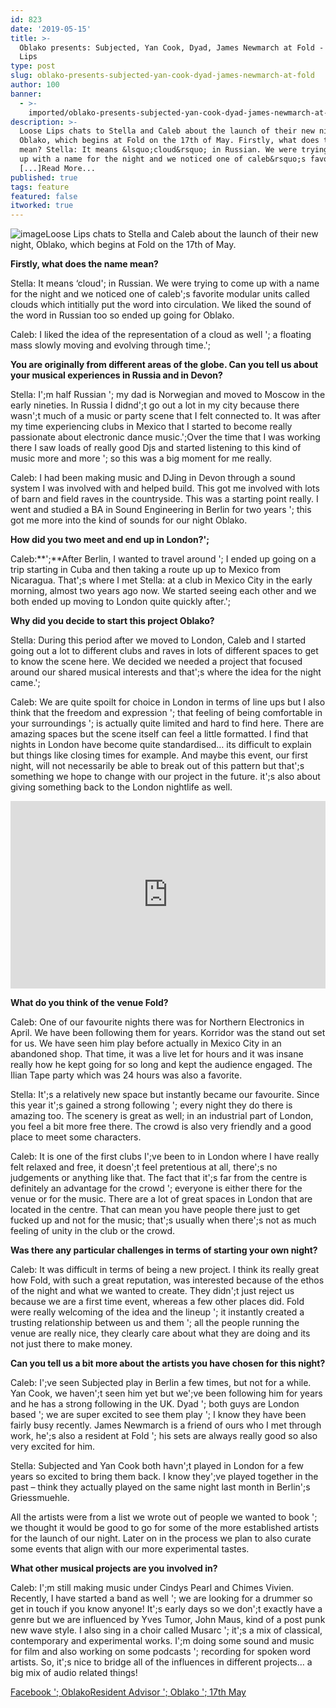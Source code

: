 ```yaml
---
id: 823
date: '2019-05-15'
title: >-
  Oblako presents: Subjected, Yan Cook, Dyad, James Newmarch at Fold - Loose
  Lips
type: post
slug: oblako-presents-subjected-yan-cook-dyad-james-newmarch-at-fold
author: 100
banner:
  - >-
    imported/oblako-presents-subjected-yan-cook-dyad-james-newmarch-at-fold/image823.jpeg
description: >-
  Loose Lips chats to Stella and Caleb about the launch of their new night,
  Oblako, which begins at Fold on the 17th of May. Firstly, what does the name
  mean? Stella: It means &lsquo;cloud&rsquo; in Russian. We were trying to come
  up with a name for the night and we noticed one of caleb&rsquo;s favorite
  [...]Read More...
published: true
tags: feature
featured: false
itworked: true
---
```

![image](../imported/oblako-presents-subjected-yan-cook-dyad-james-newmarch-at-fold/image823.jpeg)Loose Lips chats to Stella and Caleb about the launch of their new night, Oblako, which begins at Fold on the 17th of May.

**Firstly, what does the name mean?**

Stella: It means ‘cloud'; in Russian. We were trying to come up with a name for the night and we noticed one of caleb';s favorite modular units called clouds which intitially put the word into circulation. We liked the sound of the word in Russian too so ended up going for Oblako.

Caleb: I liked the idea of the representation of a cloud as well '; a floating mass slowly moving and evolving through time.';

**You are originally from different areas of the globe. Can you tell us about your musical experiences in Russia and in Devon?**

Stella: I';m half Russian '; my dad is Norwegian and moved to Moscow in the early nineties. In Russia I didnd';t go out a lot in my city because there wasn';t much of a music or party scene that I felt connected to. It was after my time experiencing clubs in Mexico that I started to become really passionate about electronic dance music.';Over the time that I was working there I saw loads of really good Djs and started listening to this kind of music more and more '; so this was a big moment for me really.

Caleb: I had been making music and DJing in Devon through a sound system I was involved with and helped build. This got me involved with lots of barn and field raves in the countryside. This was a starting point really. I went and studied a BA in Sound Engineering in Berlin for two years '; this got me more into the kind of sounds for our night Oblako.

**How did you two meet and end up in London?';**

Caleb:**';**After Berlin, I wanted to travel around '; I ended up going on a trip starting in Cuba and then taking a route up up to Mexico from Nicaragua. That';s where I met Stella: at a club in Mexico City in the early morning, almost two years ago now. We started seeing each other and we both ended up moving to London quite quickly after.';

**Why did you decide to start this project Oblako?**

Stella: During this period after we moved to London, Caleb and I started going out a lot to different clubs and raves in lots of different spaces to get to know the scene here. We decided we needed a project that focused around our shared musical interests and that';s where the idea for the night came.';

Caleb: We are quite spoilt for choice in London in terms of line ups but I also think that the freedom and expression '; that feeling of being comfortable in your surroundings '; is actually quite limited and hard to find here. There are amazing spaces but the scene itself can feel a little formatted. I find that nights in London have become quite standardised… its difficult to explain but things like closing times for example. And maybe this event, our first night, will not necessarily be able to break out of this pattern but that';s something we hope to change with our project in the future. it';s also about giving something back to the London nightlife as well.

<iframe width='100%' height='300' scrolling='no' frameborder='no' allow='autoplay' src='https://www.youtube.com/embed/iQzTwlqrBwE'></iframe>

**What do you think of the venue Fold?**

Caleb: One of our favourite nights there was for Northern Electronics in April. We have been following them for years. Korridor was the stand out set for us. We have seen him play before actually in Mexico City in an abandoned shop. That time, it was a live let for hours and it was insane really how he kept going for so long and kept the audience engaged. The Ilian Tape party which was 24 hours was also a favorite.

Stella: It';s a relatively new space but instantly became our favourite. Since this year it';s gained a strong following '; every night they do there is amazing too. The scenery is great as well; in an industrial part of London, you feel a bit more free there. The crowd is also very friendly and a good place to meet some characters.

Caleb: It is one of the first clubs I';ve been to in London where I have really felt relaxed and free, it doesn';t feel pretentious at all, there';s no judgements or anything like that. The fact that it';s far from the centre is definitely an advantage for the crowd '; everyone is either there for the venue or for the music. There are a lot of great spaces in London that are located in the centre. That can mean you have people there just to get fucked up and not for the music; that';s usually when there';s not as much feeling of unity in the club or the crowd.

**Was there any particular challenges in terms of starting your own night?**

Caleb: It was difficult in terms of being a new project. I think its really great how Fold, with such a great reputation, was interested because of the ethos of the night and what we wanted to create. They didn';t just reject us because we are a first time event, whereas a few other places did. Fold were really welcoming of the idea and the lineup '; it instantly created a trusting relationship between us and them '; all the people running the venue are really nice, they clearly care about what they are doing and its not just there to make money.

**Can you tell us a bit more about the artists you have chosen for this night?**

Caleb: I';ve seen Subjected play in Berlin a few times, but not for a while. Yan Cook, we haven';t seen him yet but we';ve been following him for years and he has a strong following in the UK. Dyad '; both guys are London based '; we are super excited to see them play '; I know they have been fairly busy recently. James Newmarch is a friend of ours who I met through work, he';s also a resident at Fold '; his sets are always really good so also very excited for him.

Stella: Subjected and Yan Cook both havn';t played in London for a few years so excited to bring them back. I know they';ve played together in the past – think they actually played on the same night last month in Berlin';s Griessmuehle.

All the artists were from a list we wrote out of people we wanted to book '; we thought it would be good to go for some of the more established artists for the launch of our night. Later on in the process we plan to also curate some events that align with our more experimental tastes.

**What other musical projects are you involved in?**

Caleb: I';m still making music under Cindys Pearl and Chimes Vivien. Recently, I have started a band as well '; we are looking for a drummer so get in touch if you know anyone! It';s early days so we don';t exactly have a genre but we are influenced by Yves Tumor, John Maus, kind of a post punk new wave style. I also sing in a choir called Musarc '; it';s a mix of classical, contemporary and experimental works. I';m doing some sound and music for film and also working on some podcasts '; recording for spoken word artists. So, it';s nice to bridge all of the influences in different projects… a big mix of audio related things!

[Facebook '; Oblako](https://www.facebook.com/events/629583254150528/)[Resident Advisor '; Oblako '; 17th May](https://www.residentadvisor.net/events/1237810)
